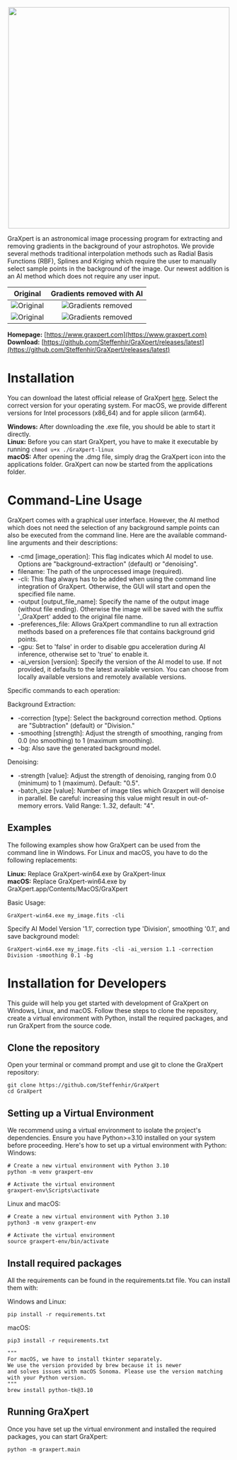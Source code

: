 <p align="center">
<img src="https://github.com/Steffenhir/GraXpert/blob/main/img/GraXpert_LOGO_Hauptvariante.png" width="500"/>
</p>

GraXpert is an astronomical image processing program for extracting and removing
gradients in the background of your astrophotos.  We provide several methods traditional
interpolation methods such as Radial Basis Functions (RBF), Splines and Kriging which require
the user to manually select sample points in the background of the image. Our newest addition
is an AI method which does not require any user input.

Original                     |  Gradients removed with AI
:-------------------------:|:-------------------------:
![Original](https://github.com/Steffenhir/GraXpert/blob/main/img/NGC7000_original.jpg)   |  ![Gradients removed](https://github.com/Steffenhir/GraXpert/blob/main/img/NGC7000_processed.jpg)
![Original](https://github.com/Steffenhir/GraXpert/blob/main/img/LDN1235_original.jpg)   |  ![Gradients removed](https://github.com/Steffenhir/GraXpert/blob/main/img/LDN1235_processed.jpg)


**Homepage:** [https://www.graxpert.com](https://www.graxpert.com)  
**Download:** [https://github.com/Steffenhir/GraXpert/releases/latest](https://github.com/Steffenhir/GraXpert/releases/latest)

# Installation
You can download the latest official release of GraXpert [here](https://github.com/Steffenhir/GraXpert/releases/latest). Select the correct version for your operating system. For macOS, we provide different versions
for Intel processors (x86_64) and for apple silicon (arm64).

**Windows:** After downloading the .exe file, you should be able to start it directly. \
**Linux:** Before you can start GraXpert, you have to make it executable by running ```chmod u+x ./GraXpert-linux``` \
**macOS:** After opening the .dmg file, simply drag the GraXpert icon into the applications folder. GraXpert can now be started from the applications folder.

# Command-Line Usage
GraXpert comes with a graphical user interface. However, the AI method which does not need the selection of any background sample points can also be executed from the command line.
Here are the available command-line arguments and their descriptions:

- -cmd [image_operation]: This flag indicates which AI model to use. Options are "background-extraction" (default) or "denoising".
- filename: The path of the unprocessed image (required).
- -cli: This flag always has to be added when using the command line integration of GraXpert. Otherwise, the GUI will start and open the specified file name.
- -output [output_file_name]: Specify the name of the output image (without file ending). Otherwise the image will be saved with the suffix '_GraXpert' added to the original file name.
- -preferences_file: Allows GraXpert commandline to run all extraction methods based on a preferences file that contains background grid points.
- -gpu: Set to 'false' in order to disable gpu acceleration during AI inference, otherwise set to 'true' to enable it.
- -ai_version [version]: Specify the version of the AI model to use. If not provided, it defaults to the latest available version. You can choose from locally available versions and remotely available versions.

Specific commands to each operation:

Background Extraction:
- -correction [type]: Select the background correction method. Options are "Subtraction" (default) or "Division."
- -smoothing [strength]: Adjust the strength of smoothing, ranging from 0.0 (no smoothing) to 1 (maximum smoothing).
- -bg: Also save the generated background model.

Denoising:
- -strength [value]: Adjust the strength of denoising, ranging from 0.0 (minimum) to 1 (maximum). Default: "0.5".
- -batch_size [value]: Number of image tiles which Graxpert will denoise in parallel. Be careful: increasing this value might result in out-of-memory errors. Valid Range: 1..32, default: "4".

## Examples
The following examples show how GraXpert can be used from the command line in Windows. For Linux and macOS, you have to do the following replacements:

**Linux:** Replace GraXpert-win64.exe by GraXpert-linux \
**macOS:** Replace GraXpert-win64.exe by GraXpert.app/Contents/MacOS/GraXpert

Basic Usage:
```
GraXpert-win64.exe my_image.fits -cli
```

Specify AI Model Version '1.1', correction type 'Division', smoothing '0.1', and save background model:
```
GraXpert-win64.exe my_image.fits -cli -ai_version 1.1 -correction Division -smoothing 0.1 -bg
```

# Installation for Developers
This guide will help you get started with development of GraXpert on Windows, Linux, and macOS. Follow these steps to clone the repository, create a virtual environment with Python, install the required packages, and run GraXpert from the source code.

## Clone the repository
Open your terminal or command prompt and use git to clone the GraXpert repository:
```
git clone https://github.com/Steffenhir/GraXpert
cd GraXpert
```

## Setting up a Virtual Environment
We recommend using a virtual environment to isolate the project's dependencies. Ensure you have Python>=3.10 installed on your system before proceeding. Here's how to set up a virtual environment with Python:
Windows:
```
# Create a new virtual environment with Python 3.10
python -m venv graxpert-env

# Activate the virtual environment
graxpert-env\Scripts\activate
```

Linux and macOS:
```
# Create a new virtual environment with Python 3.10
python3 -m venv graxpert-env

# Activate the virtual environment
source graxpert-env/bin/activate
```

## Install required packages
All the requirements can be found in the requirements.txt file. You can install them with:

Windows and Linux:
```
pip install -r requirements.txt
```

macOS:
```
pip3 install -r requirements.txt

"""
For macOS, we have to install tkinter separately.
We use the version provided by brew because it is newer
and solves issues with macOS Sonoma. Please use the version matching with your Python version.
"""
brew install python-tk@3.10
```

## Running GraXpert
Once you have set up the virtual environment and installed the required packages, you can start GraXpert:

```
python -m graxpert.main
```


